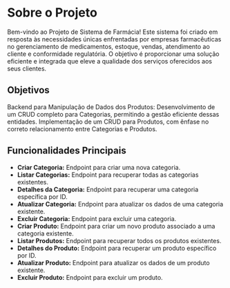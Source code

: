 <div align="center"> 
  <img src="https://github.com/letssrockit/CRUD-Farmacia/assets/129013545/4e0fc18b-75ee-4982-b172-7ff69812132c" width="0px"/>
</div>

# Sobre o Projeto
Bem-vindo ao Projeto de Sistema de Farmácia! Este sistema foi criado em resposta às necessidades únicas enfrentadas por empresas farmacêuticas no gerenciamento de medicamentos, estoque, vendas, atendimento ao cliente e conformidade regulatória. O objetivo é proporcionar uma solução eficiente e integrada que eleve a qualidade dos serviços oferecidos aos seus clientes.

## Objetivos
Backend para Manipulação de Dados dos Produtos:
Desenvolvimento de um CRUD completo para Categorias, permitindo a gestão eficiente dessas entidades.
Implementação de um CRUD para Produtos, com ênfase no correto relacionamento entre Categorias e Produtos.

## Funcionalidades Principais

- **Criar Categoria:** Endpoint para criar uma nova categoria.
-  **Listar Categorias:** Endpoint para recuperar todas as categorias existentes.
- **Detalhes da Categoria:** Endpoint para recuperar uma categoria específica por ID.
- **Atualizar Categoria:** Endpoint para atualizar os dados de uma categoria existente.
- **Excluir Categoria:** Endpoint para excluir uma categoria.
- **Criar Produto:** Endpoint para criar um novo produto associado a uma categoria existente.
- **Listar Produtos:** Endpoint para recuperar todos os produtos existentes.
- **Detalhes do Produto:** Endpoint para recuperar um produto específico por ID.
- **Atualizar Produto:** Endpoint para atualizar os dados de um produto existente.
- **Excluir Produto:** Endpoint para excluir um produto.
